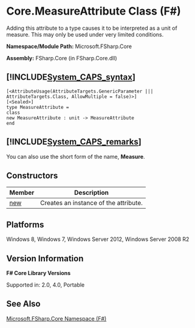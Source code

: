 # Core.MeasureAttribute Class (F#)

Adding this attribute to a type causes it to be interpreted as a unit of measure. This may only be used under very limited conditions.

**Namespace/Module Path:** Microsoft.FSharp.Core

**Assembly:** FSharp.Core (in FSharp.Core.dll)


## [!INCLUDE[System_CAPS_syntax](//System/Token/System_CAPS_syntax_md.md)]

```
[<AttributeUsage(AttributeTargets.GenericParameter ||| AttributeTargets.Class, AllowMultiple = false)>]
[<Sealed>]
type MeasureAttribute =
class
new MeasureAttribute : unit -> MeasureAttribute
end
```

## [!INCLUDE[System_CAPS_remarks](//System/Token/System_CAPS_remarks_md.md)]
You can also use the short form of the name, **Measure**.


## Constructors


|Member|Description|
|------|-----------|
|[new](http://msdn.microsoft.com/en-us/library/1c633a8a-8ea3-4d5f-babe-a7b5f6399549)|Creates an instance of the attribute.|

## Platforms
Windows 8, Windows 7, Windows Server 2012, Windows Server 2008 R2


## Version Information
**F# Core Library Versions**

Supported in: 2.0, 4.0, Portable




## See Also
[Microsoft.FSharp.Core Namespace &#40;F&#35;&#41;](Microsoft.FSharp.Core+Namespace+28%F%2329%.md)

